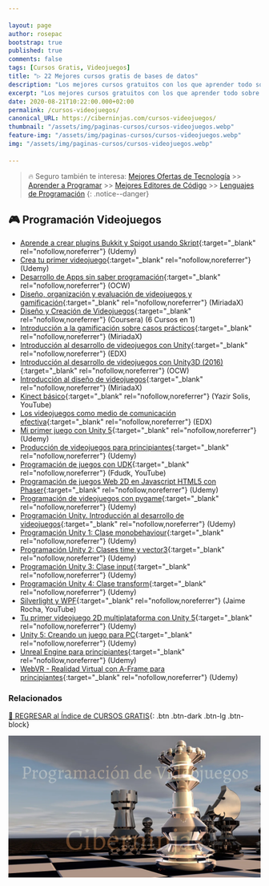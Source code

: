 ```yaml
---

layout: page
author: rosepac
bootstrap: true
published: true
comments: false
tags: [Cursos Gratis, Videojuegos]
title: "▷ 22 Mejores cursos gratis de bases de datos"
description: "Los mejores cursos gratuitos con los que aprender todo sobre la programación de videojuegos, desde cero hasta nivel experto"
excerpt: "Los mejores cursos gratuitos con los que aprender todo sobre la programación de videojuegos, desde cero hasta nivel experto"
date: 2020-08-21T10:22:00.000+02:00
permalink: /cursos-videojuegos/
canonical_URL: https://ciberninjas.com/cursos-videojuegos/
thumbnail: "/assets/img/paginas-cursos/cursos-videojuegos.webp"
feature-img: "/assets/img/paginas-cursos/cursos-videojuegos.webp"
img: "/assets/img/paginas-cursos/cursos-videojuegos.webp"

---
```


> 🔥 Seguro también te interesa: [Mejores Ofertas de Tecnología](https://www.amazon.es/shop/cibercursos) >> [Aprender a Programar](/programar/) >> [Mejores Editores de Código](/mejores-editores-texto/) >> [Lenguajes de Programación](/15-mejores-lenguajes-programacion/)
{: .notice--danger}

## 🎮 Programación Videojuegos

- [Aprende a crear plugins Bukkit y Spigot usando Skript](https://www.udemy.com/aprende-a-crear-plugins-bukkit-y-spigot-usando-skript){:target="_blank" rel="nofollow,noreferrer"} (Udemy)
- [Crea tu primer videojuego](https://www.udemy.com/crea-tu-primer-videojuego){:target="_blank" rel="nofollow,noreferrer"} (Udemy)
- [Desarrollo de Apps sin saber programación](https://campusvirtual.ull.es/ocw/course/view.php?id=128){:target="_blank" rel="nofollow,noreferrer"} (OCW)
- [Diseño, organización y evaluación de videojuegos y gamificación](https://miriadax.net/web/diseno-organizacion-y-evaluacion-de-videojuegos-y-gamificacion-3-edicion-_201604220800){:target="_blank" rel="nofollow,noreferrer"} (MiriadaX)
- [Diseño y Creación de Videojuegos](https://www.coursera.org/specializations/diseno-videojuegos#courses){:target="_blank" rel="nofollow,noreferrer"} (Coursera) (6 Cursos en 1)
- [Introducción a la gamificación sobre casos prácticos](https://miriadax.net/web/introduccion-a-la-gamificacion-a-traves-de-casos-practicos){:target="_blank" rel="nofollow,noreferrer"} (MiriadaX)
- [Introducción al desarrollo de videojuegos con Unity](https://www.edx.org/course/introduccion-al-desarrollo-de-upvalenciax-uny201-x-1){:target="_blank" rel="nofollow,noreferrer"} (EDX)
- [Introducción al desarrollo de videojuegos con Unity3D (2016)](http://ocw.uji.es/curso/1434149){:target="_blank" rel="nofollow,noreferrer"} (OCW)
- [Introducción al diseño de videojuegos](https://miriadax.net/web/introduccion-al-diseno-de-videojuegos-2-edicion-){:target="_blank" rel="nofollow,noreferrer"} (MiriadaX)
- [Kinect básico](https://www.youtube.com/playlist?list=PLGlfxrSj1dRflUF3tknkcE2Xs9k7cMsre){:target="_blank" rel="nofollow,noreferrer"} (Yazir Solis, YouTube)
- [Los videojuegos como medio de comunicación efectiva](https://www.edx.org/course/los-videojuegos-como-medio-de-comunicacion-efectiv){:target="_blank" rel="nofollow,noreferrer"} (EDX)
- [Mi primer juego con Unity 5](https://www.udemy.com/mi-primer-juego-con-unity-5){:target="_blank" rel="nofollow,noreferrer"} (Udemy)
- [Producción de videojuegos para principiantes](https://www.udemy.com/produccion-de-videojuegos-para-principiantes){:target="_blank" rel="nofollow,noreferrer"} (Udemy)
- [Programación de juegos con UDK](https://www.youtube.com/playlist?list=PLM4yC7OCOPBzFBi8pER3R-1vdDiB7s21k){:target="_blank" rel="nofollow,noreferrer"} (Fdudk, YouTube)
- [Programación de juegos Web 2D en Javascript HTML5 con Phaser](https://www.udemy.com/programacion-de-juegos-web-2d-en-javascript-html5-con-phaser){:target="_blank" rel="nofollow,noreferrer"} (Udemy)
- [Programación de videojuegos con pygame](https://www.udemy.com/pygame-breakout){:target="_blank" rel="nofollow,noreferrer"} (Udemy)
- [Programación Unity. Introducción al desarrollo de videojuegos](https://www.udemy.com/introduccion-al-desarrollo-de-videojuegos-con-unity-3d){:target="_blank" rel="nofollow,noreferrer"} (Udemy)
- [Programación Unity 1: Clase monobehaviour](https://www.udemy.com/libreria-unity-engine-clase-monobehaviour){:target="_blank" rel="nofollow,noreferrer"} (Udemy)
- [Programación Unity 2: Clases time y vector3](https://www.udemy.com/libreria-unity-engine-2-clases-time-y-vector3){:target="_blank" rel="nofollow,noreferrer"} (Udemy)
- [Programación Unity 3: Clase input](https://www.udemy.com/libreria-unity-engine-3-clase-input){:target="_blank" rel="nofollow,noreferrer"} (Udemy)
- [Programación Unity 4: Clase transform](https://www.udemy.com/libreria-unity-engine-4-clase-transform){:target="_blank" rel="nofollow,noreferrer"} (Udemy)
- [Silverlight y WPF](https://www.youtube.com/playlist?list=PL265CF049664D2886){:target="_blank" rel="nofollow,noreferrer"} (Jaime Rocha, YouTube)
- [Tu primer videojuego 2D multiplataforma con Unity 5](https://www.udemy.com/unity-5-primer-videojuego-2d-multiplataforma){:target="_blank" rel="nofollow,noreferrer"} (Udemy)
- [Unity 5: Creando un juego para PC](https://www.udemy.com/curso-unity-5-creando-un-juego-para-pc){:target="_blank" rel="nofollow,noreferrer"} (Udemy)
- [Unreal Engine para principiantes](https://www.udemy.com/unreal-engine-principiantes){:target="_blank" rel="nofollow,noreferrer"} (Udemy)
- [WebVR - Realidad Virtual con A-Frame para principiantes](https://click.linksynergy.com/deeplink?id=W9Gem8jDoic&mid=39197&murl=https%3A%2F%2Fwww.udemy.com%2Fcourse%2Fwebvr-realidad-virtual-con-a-frame-para-principiantes%2F){:target="_blank" rel="nofollow,noreferrer"} (Udemy)

### **Relacionados** <!-- omit in toc -->

[🏡 REGRESAR al Índice de CURSOS GRATIS](https://ciberninjas.com/cursos-tecnologia/){: .btn .btn-dark .btn-lg .btn-block}

![](/assets/img/paginas-cursos/cursos-videojuegos.webp)